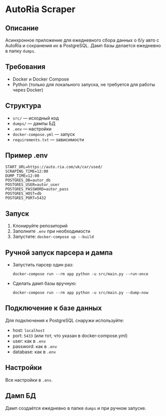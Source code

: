 # AutoRia Scraper

## Описание
Асинхронное приложение для ежедневного сбора данных о б/у авто с AutoRia и сохранения их в PostgreSQL. Дамп базы делается ежедневно в папку `dumps`.

## Требования
- Docker и Docker Compose
- Python (только для локального запуска, не требуется для работы через Docker)

## Структура
- `src/` — исходный код
- `dumps/` — дампы БД
- `.env` — настройки
- `docker-compose.yml` — запуск
- `requirements.txt` — зависимости

## Пример .env
```
START_URL=https://auto.ria.com/uk/car/used/
SCRAPING_TIME=12:00
DUMP_TIME=12:00
POSTGRES_DB=autor_db
POSTGRES_USER=autor_user
POSTGRES_PASSWORD=autor_pass
POSTGRES_HOST=db
POSTGRES_PORT=5432
```

## Запуск
1. Клонируйте репозиторий
2. Заполните `.env` при необходимости
3. Запустите: `docker-compose up --build`

## Ручной запуск парсера и дампа
- Запустить парсер один раз:
  ```
  docker-compose run --rm app python -u src/main.py --run-once
  ```
- Сделать дамп базы вручную:
  ```
  docker-compose run --rm app python -u src/main.py --dump-now
  ```

## Подключение к базе данных
Для подключения к PostgreSQL снаружи используйте:
- host: `localhost`
- port: `5433` (или тот, что указан в docker-compose.yml)
- user: как в `.env`
- password: как в `.env`
- database: как в `.env`

## Настройки
Все настройки в `.env`.

## Дамп БД
Дамп создаётся ежедневно в папке `dumps` и при ручном запуске.
